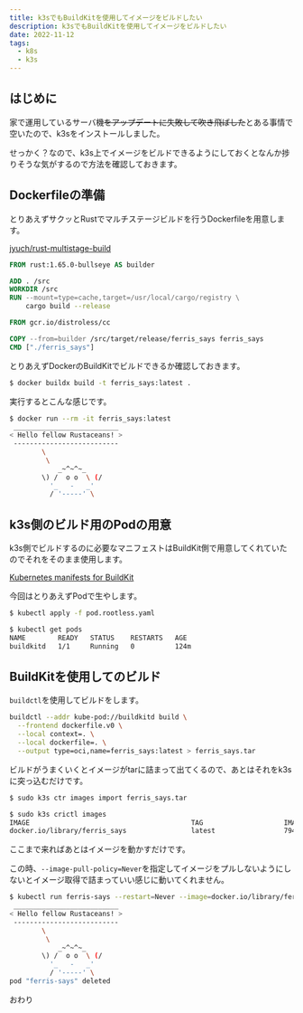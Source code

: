 ```yaml
---
title: k3sでもBuildKitを使用してイメージをビルドしたい
description: k3sでもBuildKitを使用してイメージをビルドしたい
date: 2022-11-12
tags: 
  - k8s
  - k3s
---
```


## はじめに

家で運用しているサーバ機~~をアップデートに失敗して吹き飛ばした~~とある事情で空いたので、k3sをインストールしました。

せっかく？なので、k3s上でイメージをビルドできるようにしておくとなんか捗りそうな気がするので方法を確認しておきます。

## Dockerfileの準備

とりあえずサクッとRustでマルチステージビルドを行うDockerfileを用意します。

[jyuch/rust-multistage-build](https://github.com/jyuch/rust-multistage-build)

```dockerfile
FROM rust:1.65.0-bullseye AS builder

ADD . /src
WORKDIR /src
RUN --mount=type=cache,target=/usr/local/cargo/registry \
    cargo build --release

FROM gcr.io/distroless/cc

COPY --from=builder /src/target/release/ferris_says ferris_says
CMD ["./ferris_says"]
```

とりあえずDockerのBuildKitでビルドできるか確認しておきます。

```sh
$ docker buildx build -t ferris_says:latest .
```

実行するとこんな感じです。

```sh
$ docker run --rm -it ferris_says:latest
 __________________________
< Hello fellow Rustaceans! >
 --------------------------
        \
         \
            _~^~^~_
        \) /  o o  \ (/
          '_   -   _'
          / '-----' \
```

## k3s側のビルド用のPodの用意

k3s側でビルドするのに必要なマニフェストはBuildKit側で用意してくれていたのでそれをそのまま使用します。

[Kubernetes manifests for BuildKit](https://github.com/moby/buildkit/tree/master/examples/kubernetes)

今回はとりあえずPodで生やします。

```sh
$ kubectl apply -f pod.rootless.yaml
```

```sh
$ kubectl get pods
NAME        READY   STATUS    RESTARTS   AGE
buildkitd   1/1     Running   0          124m
```

## BuildKitを使用してのビルド

`buildctl`を使用してビルドをします。

```sh
buildctl --addr kube-pod://buildkitd build \
  --frontend dockerfile.v0 \
  --local context=. \
  --local dockerfile=. \
  --output type=oci,name=ferris_says:latest > ferris_says.tar
```

ビルドがうまくいくとイメージがtarに詰まって出てくるので、あとはそれをk3sに突っ込むだけです。

```sh
$ sudo k3s ctr images import ferris_says.tar
```

```sh
$ sudo k3s crictl images                                                               
IMAGE                                        TAG                    IMAGE ID            SIZE
docker.io/library/ferris_says                latest                 7948ed6b9ec95       10.6MB
```

ここまで来ればあとはイメージを動かすだけです。

この時、`--image-pull-policy=Never`を指定してイメージをプルしないようにしないとイメージ取得で詰まっていい感じに動いてくれません。

```sh
$ kubectl run ferris-says --restart=Never --image=docker.io/library/ferris_says:latest --rm -it --image-pull-policy=Never
 __________________________
< Hello fellow Rustaceans! >
 --------------------------
        \
         \
            _~^~^~_
        \) /  o o  \ (/
          '_   -   _'
          / '-----' \
pod "ferris-says" deleted
```

おわり
